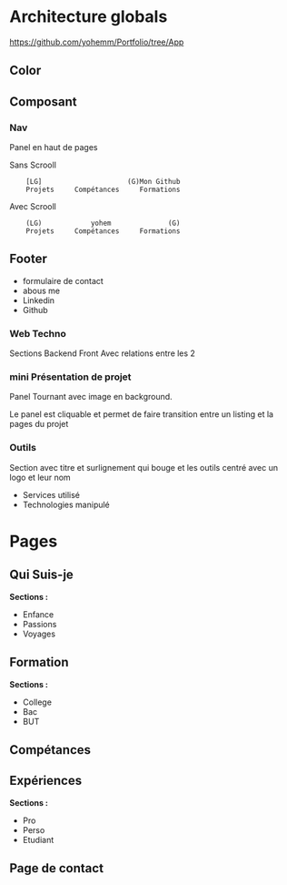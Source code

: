 # Architecture globals

https://github.com/yohemm/Portfolio/tree/App

## Color

## Composant

### Nav

Panel en haut de pages

Sans Scrooll

        [LG]                     (G)Mon Github
        Projets     Compétances     Formations

Avec Scrooll

        (LG)            yohem              (G)
        Projets     Compétances     Formations

## Footer

- formulaire de contact
- abous me
- Linkedin
- Github

### Web Techno

Sections Backend Front Avec relations entre les 2

### mini Présentation de projet

Panel Tournant avec image en background.

Le panel est cliquable et permet de faire transition entre un listing et la pages du projet

### Outils

Section avec titre et surlignement qui bouge et les outils centré avec un logo et leur nom

- Services utilisé
- Technologies manipulé

# Pages

## Qui Suis-je

**Sections :**

- Enfance
- Passions
- Voyages

## Formation

**Sections :**

- College
- Bac
- BUT

## Compétances

## Expériences

**Sections :**

- Pro
- Perso
- Etudiant

## Page de contact
